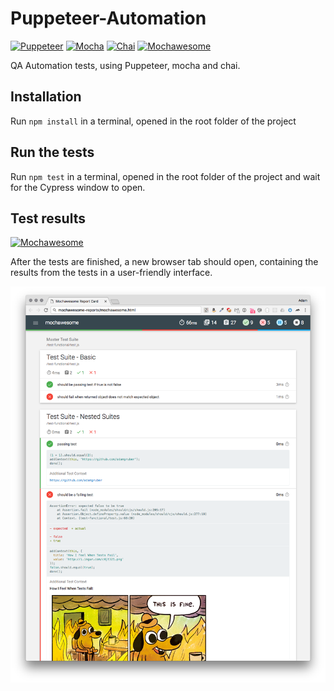 # Puppeteer-Automation

[![Puppeteer](https://img.shields.io/badge/puppeteer-high_level_API_for_Chromium_testing-green.svg)](https://github.com/GoogleChrome/puppeteer)
[![Mocha](https://img.shields.io/badge/mocha-bdd-yellow.svg)](https://www.npmjs.com/package/mocha)
[![Chai](https://img.shields.io/badge/chai-assertion-green.svg)](https://www.npmjs.com/package/chai)
[![Mochawesome](https://img.shields.io/badge/mochawesome-reporter-blue.svg)](https://www.npmjs.com/package/mochawesome)

QA Automation tests, using Puppeteer, mocha and chai.

## Installation
Run ```npm install``` in a terminal, opened in the root folder of the project

## Run the tests
Run ```npm test``` in a terminal, 
opened in the root folder of the project and wait for the Cypress window
to open.

## Test results
[![Mochawesome](https://img.shields.io/badge/mochawesome-reporter-blue.svg)](https://www.npmjs.com/package/mochawesome)

After the tests are finished, a new browser tab should open, containing the results from the tests in a user-friendly interface.

![Mochawesome report](https://raw.githubusercontent.com/adamgruber/mochawesome/HEAD/docs/marge-report-1.0.1.png)